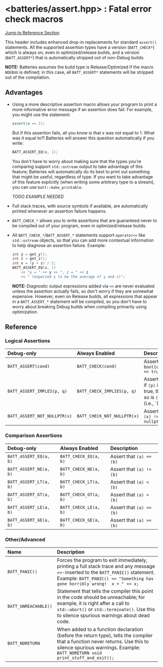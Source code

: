# &lt;batteries/assert.hpp&gt; : Fatal error check macros

[Jump to Reference Section](#reference)

This header includes enhanced drop-in replacements for standard `assert()` statements.  All the supported assertion types have a version (`BATT_CHECK*`) which is always on, even in optimized/release builds, and a version (`BATT_ASSERT*`) that is automatically stripped out of non-Debug builds.

**NOTE:** Batteries assumes the build type is Release/Optimized if the macro `NDEBUG` is defined; in this case, all `BATT_ASSERT*` statements will be stripped out of the compilation. 

## Advantages

- Using a more descriptive assertion macro allows your program to print a more informative error message if an assertion does fail.  For example, you might use the statement:
  ```c++
  assert(x == 1);
  ```
  But if this assertion fails, all you know is that x was not equal to 1.  What was it equal to?!  Batteries will answer this question automatically if you write:
  ```c++
  BATT_ASSERT_EQ(x, 1);
  ```
  
  You don't have to worry about making sure that the types you're comparing support `std::ostream` output to take advantage of this feature; Batteries will automatically do its best to print out something that might be useful, regardless of type.  If you want to take advantage of this feature explicitly (when writing some arbitrary type to a stream), you can use `batt::make_printable`.
  
  _TODO EXAMPLE NEEDED_
  
- Full stack traces, with source symbols if available, are automatically printed whenever an assertion failure happens.
- `BATT_CHECK_*` allows you to write assertions that are guaranteed never to be compiled out of your program, even in optimized/release builds.
- All `BATT_CHECK_*`/`BATT_ASSERT_*` statements support `operator<<` like `std::ostream` objects, so that you can add more contextual information to help diagnose an assertion failure.  Example:
  ```c++
  int y = get_y();
  int z = get_z();
  int x = (y + z) / 2;
  BATT_ASSERT_EQ(x, 1) 
      << "y = " << y << ", z = " << z 
      << " (expected x to be the average of y and z)";
  ```
  
  **NOTE:** Diagnostic output expressions added via `<<` are never evaluated unless the assertion actually fails, so don't worry if they are somewhat expensive.  However, even on Release builds, all expressions that appear in a `BATT_ASSERT_*` statement _will_ be compiled, so you don't have to worry about breaking Debug builds when compiling primarily using optimization.

## Reference

### Logical Assertions

| Debug-only                   | Always Enabled              | Description                      |
| :--------------------------- | :-------------------------- | :------------------------------- |
| `BATT_ASSERT(cond)`          | `BATT_CHECK(cond)`          | Assert that `bool{cond} == true` |
| `BATT_ASSERT_IMPLES(p, q)`   | `BATT_CHECK_IMPLIES(p, q) ` | Assert that if `(p)` is true, then so is `(q)` (i.e., `(!(p) || (q))`)|
| `BATT_ASSERT_NOT_NULLPTR(x)` | `BATT_CHECK_NOT_NULLPTR(x)` | Assert that `(x) != nullptr` |

### Comparison Assertions

| Debug-only             | Always Enabled            | Description              |
| :--------------------- | :------------------------ | :----------------------- |
| `BATT_ASSERT_EQ(a, b)` | `BATT_CHECK_EQ(a, b)`     | Assert that `(a) == (b)` |
| `BATT_ASSERT_NE(a, b)` | `BATT_CHECK_NE(a, b)`     | Assert that `(a) != (b)` |
| `BATT_ASSERT_LT(a, b)` | `BATT_CHECK_LT(a, b)`     | Assert that `(a) < (b)`  |
| `BATT_ASSERT_GT(a, b)` | `BATT_CHECK_GT(a, b)`     | Assert that `(a) > (b)`  |
| `BATT_ASSERT_LE(a, b)` | `BATT_CHECK_LE(a, b)`     | Assert that `(a) <= (b)` |
| `BATT_ASSERT_GE(a, b)` | `BATT_CHECK_GE(a, b)`     | Assert that `(a) >= (b)` |

### Other/Advanced

| Name | Description |
| :--- | :---------- |
| `BATT_PANIC()` | Forces the program to exit immediately, printing a full stack trace and any message `<<`-inserted to the `BATT_PANIC()` statement. Example: `BATT_PANIC() << "Something has gone horribly wrong!  x = " << x;` |
| `BATT_UNREACHABLE()` | Statement that tells the compiler this point in the code should be unreachable; for example, it is right after a call to `std::abort()` or `std::terminate()`.  Use this to silence spurious warnings about dead code. |
| `BATT_NORETURN` | When added to a function declaration (before the return type), tells the compiler that a function never returns.  Use this to silence spurious warnings.  Example: `BATT_NORETURN void print_stuff_and_exit();` |
